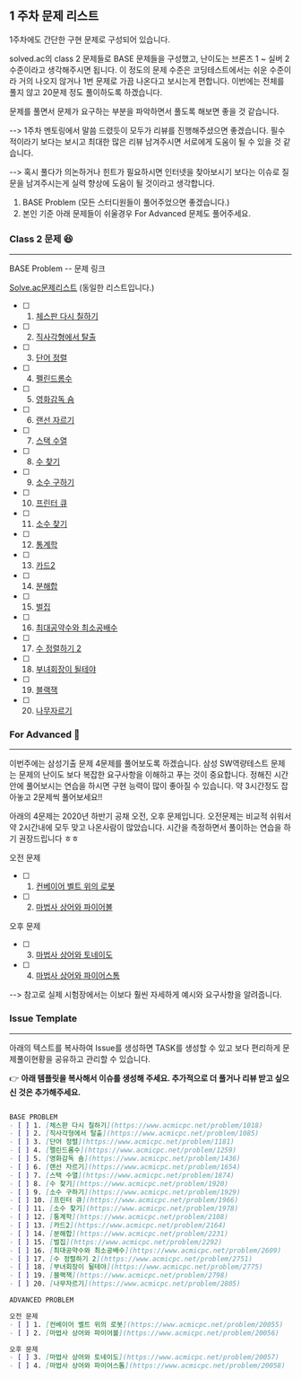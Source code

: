 ## 1 주차 문제 리스트

1주차에도 간단한 구현 문제로 구성되어 있습니다.

solved.ac의 class 2 문제들로 BASE 문제들을 구성했고, 난이도는 브론즈 1 ~ 실버 2 수준이라고 생각해주시면 됩니다. 이 정도의 문제 수준은 코딩테스트에서는 쉬운 수준이라 거의 나오지 않거나 1번 문제로 가끔 나온다고 보시는게 편합니다. 이번에는 전체를 풀지 않고 20문제 정도 풀이하도록 하겠습니다. 

문제를 풀면서 문제가 요구하는 부분을 파악하면서 풀도록 해보면 좋을 것 같습니다.

--> 1주차 멘토링에서 말씀 드렸듯이 모두가 리뷰를 진행해주셨으면 좋겠습니다. 필수적이라기 보다는 보시고 최대한 많은 리뷰 남겨주시면 서로에게 도움이 될 수 있을 것 같습니다. 

--> 혹시 풀다가 의논하거나 힌트가 필요하시면 인터넷을 찾아보시기 보다는 이슈로 질문을 남겨주시는게 실력 향상에 도움이 될 것이라고 생각합니다.

1. BASE Problem (모든 스터디원들이 풀어주었으면 좋겠습니다.)
2. 본인 기준 아래 문제들이 쉬울경우 For Advanced 문제도 풀어주세요.

### Class 2 문제 😆
---
BASE Problem -- 문제 링크

[Solve.ac문제리스트](https://solved.ac/class/2) (동일한 리스트입니다.)

- [ ] 1. [체스판 다시 칠하기](https://www.acmicpc.net/problem/1018)
- [ ] 2. [직사각형에서 탈출](https://www.acmicpc.net/problem/1085)
- [ ] 3. [단어 정렬](https://www.acmicpc.net/problem/1181)
- [ ] 4. [펠린드롬수](https://www.acmicpc.net/problem/1259)
- [ ] 5. [영화감독 숌](https://www.acmicpc.net/problem/1436)
- [ ] 6. [랜선 자르기](https://www.acmicpc.net/problem/1654)
- [ ] 7. [스택 수열](https://www.acmicpc.net/problem/1874)
- [ ] 8. [수 찾기](https://www.acmicpc.net/problem/1920)
- [ ] 9. [소수 구하기](https://www.acmicpc.net/problem/1929)
- [ ] 10. [프린터 큐](https://www.acmicpc.net/problem/1966)
- [ ] 11. [소수 찾기](https://www.acmicpc.net/problem/1978)
- [ ] 12. [통계학](https://www.acmicpc.net/problem/2108)
- [ ] 13. [카드2](https://www.acmicpc.net/problem/2164)
- [ ] 14. [분해합](https://www.acmicpc.net/problem/2231)
- [ ] 15. [벌집](https://www.acmicpc.net/problem/2292)
- [ ] 16. [최대공약수와 최소공배수](https://www.acmicpc.net/problem/2609)
- [ ] 17. [수 정렬하기 2](https://www.acmicpc.net/problem/2751)
- [ ] 18. [부녀회장이 될테야](https://www.acmicpc.net/problem/2775)
- [ ] 19. [블랙잭](https://www.acmicpc.net/problem/2798)
- [ ] 20. [나무자르기](https://www.acmicpc.net/problem/2805)

### For Advanced 🚀

---

이번주에는 삼성기출 문제 4문제를 풀어보도록 하겠습니다. 삼성 SW역량테스트 문제는 문제의 난이도 보다 복잡한 요구사항을 이해하고 푸는 것이 중요합니다. 정해진 시간안에 풀어보시는 연습을 하시면 구현 능력이 많이 좋아질 수 있습니다. 약 3시간정도 잡아놓고 2문제씩 풀어보세요!! 

아래의 4문제는 2020년 하반기 공채 오전, 오후 문제입니다. 오전문제는 비교적 쉬워서 약 2시간내에 모두 맞고 나온사람이 많았습니다. 시간을 측정하면서 풀이하는 연습을 하기 권장드립니다 ㅎㅎ

오전 문제
- [ ] 1. [컨베이어 벨트 위의 로봇](https://www.acmicpc.net/problem/20055)
- [ ] 2. [마법사 상어와 파이어볼](https://www.acmicpc.net/problem/20056)

오후 문제 
- [ ] 3. [마법사 상어와 토네이도](https://www.acmicpc.net/problem/20057)
- [ ] 4. [마법사 상어와 파이어스톰](https://www.acmicpc.net/problem/20058)

--> 참고로 실제 시험장에서는 이보다 훨씬 자세하게 예시와 요구사항을 알려줍니다.

### Issue Template

---

아래의 텍스트를 복사하여 Issue를 생성하면 TASK를 생성할 수 있고 보다 편리하게 문제풀이현황을 공유하고 관리할 수 있습니다.

👉 **아래 템플릿을 복사해서 이슈를 생성해 주세요. 추가적으로 더 풀거나 리뷰 받고 싶으신 것은 추가해주세요.**

```markdown

BASE PROBLEM
- [ ] 1. [체스판 다시 칠하기](https://www.acmicpc.net/problem/1018)
- [ ] 2. [직사각형에서 탈출](https://www.acmicpc.net/problem/1085)
- [ ] 3. [단어 정렬](https://www.acmicpc.net/problem/1181)
- [ ] 4. [펠린드롬수](https://www.acmicpc.net/problem/1259)
- [ ] 5. [영화감독 숌](https://www.acmicpc.net/problem/1436)
- [ ] 6. [랜선 자르기](https://www.acmicpc.net/problem/1654)
- [ ] 7. [스택 수열](https://www.acmicpc.net/problem/1874)
- [ ] 8. [수 찾기](https://www.acmicpc.net/problem/1920)
- [ ] 9. [소수 구하기](https://www.acmicpc.net/problem/1929)
- [ ] 10. [프린터 큐](https://www.acmicpc.net/problem/1966)
- [ ] 11. [소수 찾기](https://www.acmicpc.net/problem/1978)
- [ ] 12. [통계학](https://www.acmicpc.net/problem/2108)
- [ ] 13. [카드2](https://www.acmicpc.net/problem/2164)
- [ ] 14. [분해합](https://www.acmicpc.net/problem/2231)
- [ ] 15. [벌집](https://www.acmicpc.net/problem/2292)
- [ ] 16. [최대공약수와 최소공배수](https://www.acmicpc.net/problem/2609)
- [ ] 17. [수 정렬하기 2](https://www.acmicpc.net/problem/2751)
- [ ] 18. [부녀회장이 될테야](https://www.acmicpc.net/problem/2775)
- [ ] 19. [블랙잭](https://www.acmicpc.net/problem/2798)
- [ ] 20. [나무자르기](https://www.acmicpc.net/problem/2805)

ADVANCED PROBLEM

오전 문제
- [ ] 1. [컨베이어 벨트 위의 로봇](https://www.acmicpc.net/problem/20055)
- [ ] 2. [마법사 상어와 파이어볼](https://www.acmicpc.net/problem/20056)

오후 문제 
- [ ] 3. [마법사 상어와 토네이도](https://www.acmicpc.net/problem/20057)
- [ ] 4. [마법사 상어와 파이어스톰](https://www.acmicpc.net/problem/20058)

```
